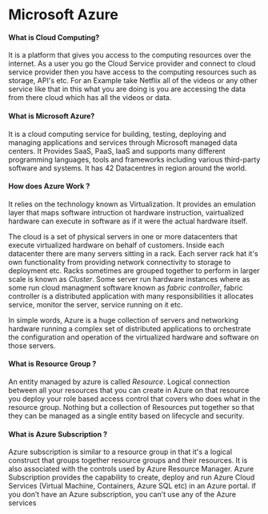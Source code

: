 # Microsoft Azure

#### What is Cloud Computing?
It is a platform that gives you access to the computing resources over the internet.
As a user you go the Cloud Service provider and connect to cloud service provider then you have access to the computing resources such as storage, API's etc.
For an Example take Netflix all of the videos or any other service like that in this what you are doing is you are accessing the data from there cloud which has all the videos or data.

#### What is Microsoft Azure?
It is a cloud computing service for building, testing, deploying and managing applications and services through Microsoft managed data centers.
It Provides SaaS, PaaS, IaaS and supports many different programming languages, tools and frameworks including various third-party software and systems. It has 42 Datacentres in region around the world.

#### How does Azure Work ?
It relies on the technology known as Virtualization. It provides an emulation layer that maps software intruction ot hardware instruction, vairtualized hardware can execute in software as if it were the actual hardware itself.

The cloud is a set of physical servers in one or more datacenters that execute virtualized hardware on behalf of customers. Inside each datacenter there are many servers sitting in a rack. Each server rack hat it's own functionality from providing network connectivity to storage to deployment etc. Racks sometimes are grouped together to perform in larger scale is known as _Cluster_.
Some server run hardware instances where as some run cloud managment software known as _fabric controller_, fabric controller is a distributed application with many responsibilities it allocates service, monitor the server, service running on it etc.

In simple words, Azure is a huge collection of servers and networking hardware running a complex set of distributed applications to orchestrate the configuration and operation of the virtualized hardware and software on those servers.

#### What is Resource Group ?
An entity managed by azure is called _Resource_. 
Logical connection between all your resources that you can create in Azure on that resource you deploy your role based access control that covers who does what in the resource group.
Nothing but a collection of Resources put together so that they can be managed as a single entity based on lifecycle and security.

#### What is Azure Subscription ?
Azure subscription is similar to a resource group in that it's a logical construct that groups together resource groups and their resources. It is also associated with the controls used by Azure Resource Manager.
Azure Subscription provides the capability to create, deploy and run Azure Cloud Services (Virtual Machine, Containers, Azure SQL etc) in an Azure portal. if you don’t have an Azure subscription, you can’t use any of the Azure services